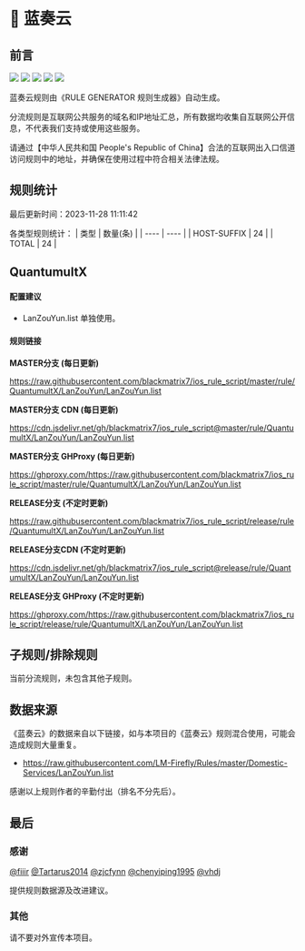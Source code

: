 # 🧸 蓝奏云

## 前言

![](https://shields.io/badge/-移除重复规则-ff69b4) ![](https://shields.io/badge/-DOMAIN与DOMAIN--SUFFIX合并-green) ![](https://shields.io/badge/-DOMAIN--SUFFIX间合并-critical) ![](https://shields.io/badge/-DOMAIN--SUFFIX与DOMAIN--KEYWORD合并-blue) ![](https://shields.io/badge/-IP--CIDR(6)合并-blueviolet) 

蓝奏云规则由《RULE GENERATOR 规则生成器》自动生成。

分流规则是互联网公共服务的域名和IP地址汇总，所有数据均收集自互联网公开信息，不代表我们支持或使用这些服务。

请通过【中华人民共和国 People's Republic of China】合法的互联网出入口信道访问规则中的地址，并确保在使用过程中符合相关法律法规。

## 规则统计

最后更新时间：2023-11-28 11:11:42

各类型规则统计：
| 类型 | 数量(条)  | 
| ---- | ----  |
| HOST-SUFFIX | 24  | 
| TOTAL | 24  | 


## QuantumultX 

#### 配置建议
- LanZouYun.list 单独使用。

#### 规则链接
**MASTER分支 (每日更新)**

https://raw.githubusercontent.com/blackmatrix7/ios_rule_script/master/rule/QuantumultX/LanZouYun/LanZouYun.list

**MASTER分支 CDN (每日更新)**

https://cdn.jsdelivr.net/gh/blackmatrix7/ios_rule_script@master/rule/QuantumultX/LanZouYun/LanZouYun.list

**MASTER分支 GHProxy (每日更新)**

https://ghproxy.com/https://raw.githubusercontent.com/blackmatrix7/ios_rule_script/master/rule/QuantumultX/LanZouYun/LanZouYun.list

**RELEASE分支 (不定时更新)**

https://raw.githubusercontent.com/blackmatrix7/ios_rule_script/release/rule/QuantumultX/LanZouYun/LanZouYun.list

**RELEASE分支CDN (不定时更新)**

https://cdn.jsdelivr.net/gh/blackmatrix7/ios_rule_script@release/rule/QuantumultX/LanZouYun/LanZouYun.list

**RELEASE分支 GHProxy (不定时更新)**

https://ghproxy.com/https://raw.githubusercontent.com/blackmatrix7/ios_rule_script/release/rule/QuantumultX/LanZouYun/LanZouYun.list

## 子规则/排除规则


当前分流规则，未包含其他子规则。

## 数据来源

《蓝奏云》的数据来自以下链接，如与本项目的《蓝奏云》规则混合使用，可能会造成规则大量重复。

- https://raw.githubusercontent.com/LM-Firefly/Rules/master/Domestic-Services/LanZouYun.list


感谢以上规则作者的辛勤付出（排名不分先后）。

## 最后

### 感谢

[@fiiir](https://github.com/fiiir) [@Tartarus2014](https://github.com/Tartarus2014) [@zjcfynn](https://github.com/zjcfynn) [@chenyiping1995](https://github.com/chenyiping1995) [@vhdj](https://github.com/vhdj)

提供规则数据源及改进建议。

### 其他

请不要对外宣传本项目。